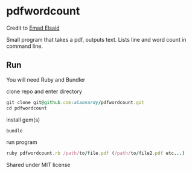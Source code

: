 # pdfwordcount

Credit to [Emad Elsaid](https://gist.github.com/emad-elsaid/9722831)

Small program that takes a pdf, outputs text. Lists line and word count in command line.

## Run

You will need Ruby and Bundler

clone repo and enter directory

```ruby
git clone git@github.com:alanvardy/pdfwordcount.git
cd pdfwordcount
```

install gem(s)

```ruby
bundle
```

run program

```ruby
ruby pdfwordcount.rb /path/to/file.pdf (/path/to/file2.pdf etc...)
```

Shared under MIT license

